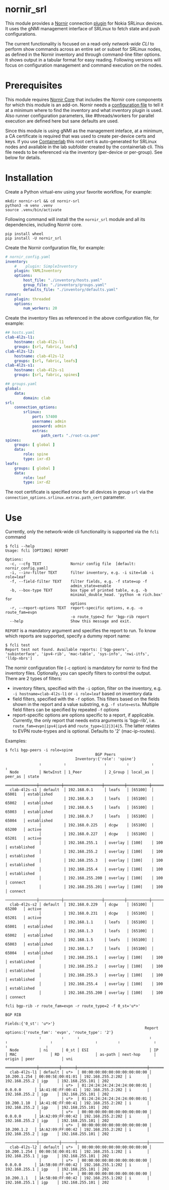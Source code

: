 # nornir_srl
This module provides a [Nornir](https://nornir.readthedocs.io/en/latest/) connection [plugin](https://nornir.tech/nornir/plugins/) for Nokia SRLinux devices. It uses the gNMI management interface of SRLinux to fetch state and push configurations.

The current functionality is focused on a read-only _network-wide CLI_ to perform show commands across an entire set or subset for SRLinux nodes, as defined in the Nornir inventory and through command-line filter options. It shows output in a tabular format for easy reading.
Following versions will focus on configuration management and command execution on the nodes.

# Prerequisites

This module requires [Nornir Core](https://github.com/nornir-automation/nornir) that includes the Nornir core components for which this module is an add-on.
Nornir needs a [configuration file](https://nornir.readthedocs.io/en/latest/configuration/index.html) to tell it at a minimum where to find the inventory and what inventory plugin is used. Also runner configuration parameters, like #threads/workers for parallel execution are defined here but sane defaults are used.

Since this module is using gNMI as the management inteface, at a minimum, a CA certificate is required that was used to create per-device certs and keys. If you use [Containerlab](https://containerlab.dev/) this root cert is auto-generated for SRLinux nodes and available in the lab subfolder created by the containerlab cli. This file needs to be referenced via the inventory (per-device or per-group). See below for details.

# Installation

Create a Python virtual-env using your favorite workflow, For example:
```
mkdir nornir-srl && cd nornir-srl
python3 -m venv .venv
source .venv/bin/activate
```
Following command will install the the `nornir_srl` module and all its dependencies, including Nornir core.

```
pip install wheel
pip install -U nornir_srl
```
Create the Nornir confguration file, for example:

```yaml
# nornir_config.yaml
inventory:
    #    plugin: SimpleInventory
    plugin: YAMLInventory
    options:
        host_file: "./inventory/hosts.yaml"
        group_file: "./inventory/groups.yaml"
        defaults_file: "./inventory/defaults.yaml"
runner:
    plugin: threaded
    options:
        num_workers: 20
```
Create the inventory files as referenced in the above configuration file, for example:
```yaml
## hosts.yaml
clab-4l2s-l1:
    hostname: clab-4l2s-l1
    groups: [srl, fabric, leafs]
clab-4l2s-l2:
    hostname: clab-4l2s-l2
    groups: [srl, fabric, leafs]
clab-4l2s-s1:
    hostname: clab-4l2s-s1
    groups: [srl, fabric, spines]
```

```yaml
## groups.yaml
global:
    data:
        domain: clab
srl:
    connection_options:
        srlinux:
            port: 57400
            username: admin
            password: admin
            extras:
                path_cert: "./root-ca.pem"
spines:
    groups: [ global ]
    data:
        role: spine
        type: ixr-d3
leafs:
    groups: [ global ]
    data:
        role: leaf
        type: ixr-d2
```
The root certificate is specified once for all devices in group `srl` via the `connection_options.srlinux.extras.path_cert` parameter.

# Use

Currently, only the network-wide cli functionality is supported via the `fcli` command
```
$ fcli --help
Usage: fcli [OPTIONS] REPORT

Options:
  -c, --cfg TEXT             Nornir config file  [default: nornir_config.yaml]
  -i, --inv-filter TEXT      filter inventory, e.g. -i site=lab -i role=leaf
  -f, --field-filter TEXT    filter fields, e.g. -f state=up -f
                             admin_state=enable
  -b, --box-type TEXT        box type of printed table, e.g. -b
                             minimal_double_head. 'python -m rich.box' for
                             options
  -r, --report-options TEXT  report-specific options, e.g. -o route_fam=evpn
                             -o route_type=2 for 'bgp-rib report
  --help                     Show this message and exit.
  ```
  `REPORT` is a mandatory argument and specifies the report to run. To know which reports are supported, specify a dummy report name:
```
$ fcli test
Report test not found. Available reports: ['bgp-peers', 'subinterface', 'ipv4-rib', 'mac-table', 'sys-info', 'nwi-itfs', 'lldp-nbrs']
```

The nornir configuration file (`-c` option) is mandatory for nornir to find the inventory files.
Optionally, you can specify filters to control the output. There are 2 types of filters:

- inventory filters, specified with the `-i` option, filter on the inventory, e.g. `-i hostname=clab-4l2s-l1`  or `-i role=leaf` based on inventory data
- field filters, specified with the `-f` option. This filters based on the fields shown in the report and a value substring, e.g. `-f state=esta`. Multiple field filters can be specified by repeated `-f` options
- report-specific options are options specific to a report, if applicable. Currently, the only report that needs extra arguments is 'bgp-rib', i.e. `route_fam=evpn|ipv4|ipv6` and `route_type=1|2|3|4|5`. The latter relates to EVPN route-trypes and is optional. Defaults to '2' (mac-ip-routes). 

Examples:
```
$ fcli bgp-peers -i role=spine
                                        BGP Peers                                         
                               Inventory:{'role': 'spine'}                                
               ╷          ╷                 ╷         ╷          ╷         ╷              
  Node         │ NetwInst │ 1_Peer          │ 2_Group │ local_as │ peer_as │ state        
 ══════════════╪══════════╪═════════════════╪═════════╪══════════╪═════════╪═════════════ 
  clab-4l2s-s1 │ default  │ 192.168.0.1     │ leafs   │ [65100]  │ 65001   │ established  
               │          │ 192.168.0.3     │ leafs   │ [65100]  │ 65002   │ established  
               │          │ 192.168.0.5     │ leafs   │ [65100]  │ 65003   │ established  
               │          │ 192.168.0.7     │ leafs   │ [65100]  │ 65004   │ established  
               │          │ 192.168.0.225   │ dcgw    │ [65100]  │ 65200   │ active       
               │          │ 192.168.0.227   │ dcgw    │ [65100]  │ 65201   │ active       
               │          │ 192.168.255.1   │ overlay │ [100]    │ 100     │ established  
               │          │ 192.168.255.2   │ overlay │ [100]    │ 100     │ established  
               │          │ 192.168.255.3   │ overlay │ [100]    │ 100     │ established  
               │          │ 192.168.255.4   │ overlay │ [100]    │ 100     │ established  
               │          │ 192.168.255.200 │ overlay │ [100]    │ 100     │ connect      
               │          │ 192.168.255.201 │ overlay │ [100]    │ 100     │ connect      
 ──────────────┼──────────┼─────────────────┼─────────┼──────────┼─────────┼───────────── 
  clab-4l2s-s2 │ default  │ 192.168.0.229   │ dcgw    │ [65100]  │ 65200   │ active       
               │          │ 192.168.0.231   │ dcgw    │ [65100]  │ 65201   │ active       
               │          │ 192.168.1.1     │ leafs   │ [65100]  │ 65001   │ established  
               │          │ 192.168.1.3     │ leafs   │ [65100]  │ 65002   │ established  
               │          │ 192.168.1.5     │ leafs   │ [65100]  │ 65003   │ established  
               │          │ 192.168.1.7     │ leafs   │ [65100]  │ 65004   │ established  
               │          │ 192.168.255.1   │ overlay │ [100]    │ 100     │ established  
               │          │ 192.168.255.2   │ overlay │ [100]    │ 100     │ established  
               │          │ 192.168.255.3   │ overlay │ [100]    │ 100     │ established  
               │          │ 192.168.255.4   │ overlay │ [100]    │ 100     │ established  
               │          │ 192.168.255.200 │ overlay │ [100]    │ 100     │ connect     
```

```
fcli bgp-rib -r route_fam=evpn -r route_type=2 -f 0_st='u*>'
                                                                                      BGP RIB                                                                                      
                                                                              Fields:{'0_st': 'u*>'}                                                                               
                                                              Report options:{'route_fam': 'evpn', 'route_type': '2'}                                                              
               ╷         ╷      ╷                               ╷              ╷                   ╷                   ╷         ╷               ╷        ╷                 ╷      
  Node         │ ni      │ 0_st │ ESI                           │ IP           │ MAC               │ RD                │ as-path │ next-hop      │ origin │ peer            │ vni  
 ══════════════╪═════════╪══════╪═══════════════════════════════╪══════════════╪═══════════════════╪═══════════════════╪═════════╪═══════════════╪════════╪═════════════════╪═════ 
  clab-4l2s-l1 │ default │ u*>  │ 00:00:00:00:00:00:00:00:00:00 │ 10.200.1.254 │ 00:00:5E:00:01:01 │ 192.168.255.2:202 │ i       │ 192.168.255.2 │ igp    │ 192.168.255.101 │ 202  
               │         │ u*>  │ 01:24:24:24:24:24:24:00:00:01 │ 0.0.0.0      │ 1A:41:0E:FF:00:41 │ 192.168.255.2:202 │ i       │ 192.168.255.2 │ igp    │ 192.168.255.101 │ 202  
               │         │ u*>  │ 01:24:24:24:24:24:24:00:00:01 │ 10.200.1.10  │ 1A:41:0E:FF:00:41 │ 192.168.255.2:202 │ i       │ 192.168.255.2 │ igp    │ 192.168.255.101 │ 202  
               │         │ u*>  │ 00:00:00:00:00:00:00:00:00:00 │ 0.0.0.0      │ 1A:A2:09:FF:00:42 │ 192.168.255.2:202 │ i       │ 192.168.255.2 │ igp    │ 192.168.255.101 │ 202  
               │         │ u*>  │ 00:00:00:00:00:00:00:00:00:00 │ 10.200.1.2   │ 1A:A2:09:FF:00:42 │ 192.168.255.2:202 │ i       │ 192.168.255.2 │ igp    │ 192.168.255.101 │ 202  
 ──────────────┼─────────┼──────┼───────────────────────────────┼──────────────┼───────────────────┼───────────────────┼─────────┼───────────────┼────────┼─────────────────┼───── 
  clab-4l2s-l2 │ default │ u*>  │ 00:00:00:00:00:00:00:00:00:00 │ 10.200.1.254 │ 00:00:5E:00:01:01 │ 192.168.255.1:202 │ i       │ 192.168.255.1 │ igp    │ 192.168.255.101 │ 202  
               │         │ u*>  │ 00:00:00:00:00:00:00:00:00:00 │ 0.0.0.0      │ 1A:5B:08:FF:00:42 │ 192.168.255.1:202 │ i       │ 192.168.255.1 │ igp    │ 192.168.255.101 │ 202  
               │         │ u*>  │ 00:00:00:00:00:00:00:00:00:00 │ 10.200.1.1   │ 1A:5B:08:FF:00:42 │ 192.168.255.1:202 │ i       │ 192.168.255.1 │ igp    │ 192.168.255.101 │ 202  
```


  
